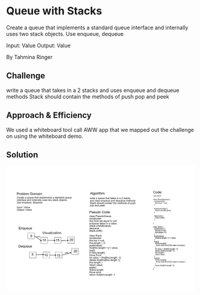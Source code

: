 # Queue with Stacks

Create a queue that implements a standard queue 
interface and internally uses two stack objects. 
Use enqueue, dequeue

Input: Value
Output: Value

By Tahmina Ringer

## Challenge

write a queue that takes in a 2 stacks
and uses enqueue and dequeue methods
Stack should contain the methods of push 
pop and peek

## Approach & Efficiency

We used a whiteboard tool call AWW app that we mapped out the challenge on using the whiteboard demo.

## Solution

![whiteboard_class02](../assets/queue-with-stacks.png)